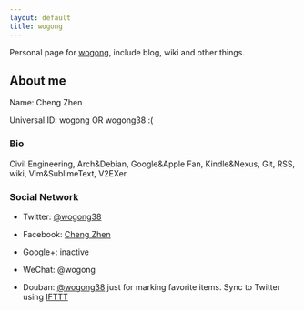 ```yaml
---
layout: default
title: wogong
---
```


Personal page for [wogong](http://www.wogong.net/about/), include blog, wiki and other things.

## About me

Name: Cheng Zhen

Universal ID: wogong OR wogong38 :(

### Bio
Civil Engineering, Arch&Debian, Google&Apple Fan, Kindle&Nexus, Git, RSS, wiki, Vim&SublimeText, V2EXer

### Social Network

* Twitter: [@wogong38](https://twitter.com/wogong38)

* Facebook: [Cheng Zhen](https://www.facebook.com/chengzhen1991)

* Google+: inactive

* WeChat: @wogong

* Douban:
    [@wogong38](http://www.douban.com/people/wogong38/) just for marking favorite items.
    Sync to Twitter using [IFTTT](http://ifttt.com)
